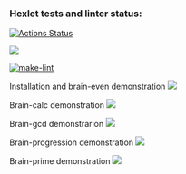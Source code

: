 ### Hexlet tests and linter status:
[![Actions Status](https://github.com/vera-kalabina/python-project-lvl1/workflows/hexlet-check/badge.svg)](https://github.com/vera-kalabina/python-project-lvl1/actions)

<a href="https://codeclimate.com/github/codeclimate/codeclimate/maintainability"><img src="https://api.codeclimate.com/v1/badges/a99a88d28ad37a79dbf6/maintainability" /></a>

[![make-lint](https://github.com/vera-kalabina/python-project-lvl1/actions/workflows/make-lint.yml/badge.svg)](https://github.com/vera-kalabina/python-project-lvl1/actions/workflows/make-lint.yml)

Installation and brain-even demonstration
<a href="https://asciinema.org/a/484145" target="_blank"><img src="https://asciinema.org/a/484145.svg" /></a>

Brain-calc demonstration
<a href="https://asciinema.org/a/484637" target="_blank"><img src="https://asciinema.org/a/484637.svg" /></a>

Brain-gcd demonstrarion
<a href="https://asciinema.org/a/484670" target="_blank"><img src="https://asciinema.org/a/484670.svg" /></a>

Brain-progression demonstration
<a href="https://asciinema.org/a/484951" target="_blank"><img src="https://asciinema.org/a/484951.svg" /></a>

Brain-prime demonstration
<a href="https://asciinema.org/a/485223" target="_blank"><img src="https://asciinema.org/a/485223.svg" /></a>
